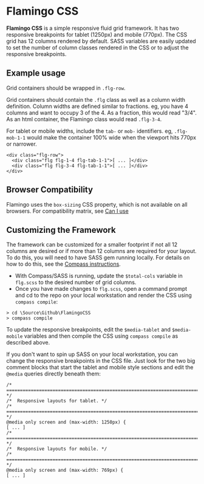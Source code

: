 # Flamingo CSS

**Flamingo CSS** is a simple responsive fluid grid framework. It has two responsive breakpoints for tablet (1250px)
and mobile (770px). The CSS grid has 12 columns rendered by default. SASS variables are easily updated to set the number of column classes rendered in the CSS or to adjust the responsive breakpoints.

## Example usage

Grid containers should be wrapped in `.flg-row`. 

Grid containers should contain the `.flg` class as well as a column width definition. Column widths are defined similar to fractions. eg, you have 4 columns and want to occupy 3 of the 4. As a fraction, this would read "3/4". As an html container, the Flamingo class would read `.flg-3-4`.

For tablet or mobile widths, include the `tab-` or `mob-` identifiers. eg, `.flg-mob-1-1` would make the container 100% wide when the viewport hits 770px or narrower.

```
<div class="flg-row">
  <div class="flg flg-1-4 flg-tab-1-1">[ ... ]</div>
  <div class="flg flg-3-4 flg-tab-1-1">[ ... ]</div>
</div>
```

## Browser Compatibility

Flamingo uses the `box-sizing` CSS property, which is not available on all browsers. For compatibility matrix, see
[Can I use](http://caniuse.com/#feat=css3-boxsizing)

## Customizing the Framework

The framework can be customized for a smaller footprint if not all 12 columns are desired or if more than 12 columns are required for your layout. To do this, you will need to have SASS gem running locally. For details on how to do this, see the [Compass instructions](http://compass-style.org/install/). 

* With Compass/SASS is running, update the `$total-cols` variable in `flg.scss` to the desired number of grid columns. 
* Once you have made changes to `flg.scss`, open a command prompt and cd to the repo on your local workstation and render the CSS using `compass compile`:
```
> cd \Source\Github\FlamingoCSS
> compass compile
```

To update the responsive breakpoints, edit the `$media-tablet` and `$media-mobile` variables and then compile the CSS using `compass compile` as described above.

If you don't want to spin up SASS on your local workstation, you can change the responsive breakpoints in the CSS file. Just look for the two big comment blocks that start the tablet and mobile style sections and edit the `@media` queries directly beneath them: 
```
/*	================================================================================ */
/*	Responsive layouts for tablet. */
/*	================================================================================ */
@media only screen and (max-width: 1250px) {
[ ... ]
/*	================================================================================ */
/*	Responsive layouts for mobile. */
/*	================================================================================ */
@media only screen and (max-width: 769px) { 
[ ... ]
```
